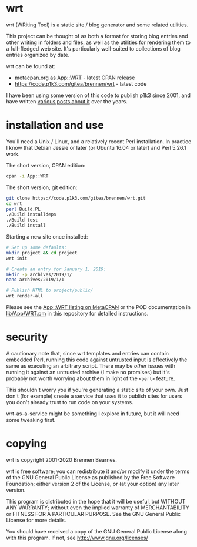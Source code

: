 wrt
===

wrt (WRiting Tool) is a static site / blog generator and some related
utilities.

This project can be thought of as both a format for storing blog entries and
other writing in folders and files, as well as the utilities for rendering them
to a full-fledged web site.  It's particularly well-suited to collections of
blog entries organized by date.

wrt can be found at:

  - [metacpan.org as App::WRT](https://metacpan.org/pod/App::WRT) - latest CPAN release
  - https://code.p1k3.com/gitea/brennen/wrt - latest code

I have been using some version of this code to publish [p1k3][p1k3] since 2001,
and have written [various posts about it][p1k3-wrt] over the years.

[p1k3]: https://p1k3.com/
[p1k3-wrt]: https://p1k3.com/topics/wrt/

installation and use
====================

You'll need a Unix / Linux, and a relatively recent Perl installation.  In
practice I know that Debian Jessie or later (or Ubuntu 16.04 or later) and Perl
5.26.1 work.

The short version, CPAN edition:

```sh
cpan -i App::WRT
```

The short version, git edition:

```sh
git clone https://code.p1k3.com/gitea/brennen/wrt.git
cd wrt
perl Build.PL
./Build installdeps
./Build test
./Build install
```

Starting a new site once installed:

```sh
# Set up some defaults:
mkdir project && cd project
wrt init

# Create an entry for January 1, 2019:
mkdir -p archives/2019/1/
nano archives/2019/1/1

# Publish HTML to project/public/
wrt render-all
```

Please see the [App::WRT listing on MetaCPAN][mc] or the POD documentation in
[lib/App/WRT.pm](lib/App/WRT.pm) in this repository for detailed instructions.

[mc]: https://metacpan.org/pod/App::WRT

security
========

A cautionary note that, since wrt templates and entries can contain embedded
Perl, running this code against untrusted input is effectively the same as
executing an arbitrary script.  There may be _other_ issues with running it
against an untrusted archive (I make no promises) but it's probably not worth
worrying about them in light of the `<perl>` feature.

This shouldn't worry you if you're generating a static site of your own.  Just
don't (for example) create a service that uses it to publish sites for users
you don't already trust to run code on your systems.

wrt-as-a-service might be something I explore in future, but it will need
some tweaking first.

copying
=======

wrt is copyright 2001-2020 Brennen Bearnes.

wrt is free software; you can redistribute it and/or modify it under the terms
of the GNU General Public License as published by the Free Software Foundation;
either version 2 of the License, or (at your option) any later version.

This program is distributed in the hope that it will be useful, but WITHOUT ANY
WARRANTY; without even the implied warranty of MERCHANTABILITY or FITNESS FOR A
PARTICULAR PURPOSE.  See the GNU General Public License for more details.

You should have received a copy of the GNU General Public License
along with this program.  If not, see http://www.gnu.org/licenses/
